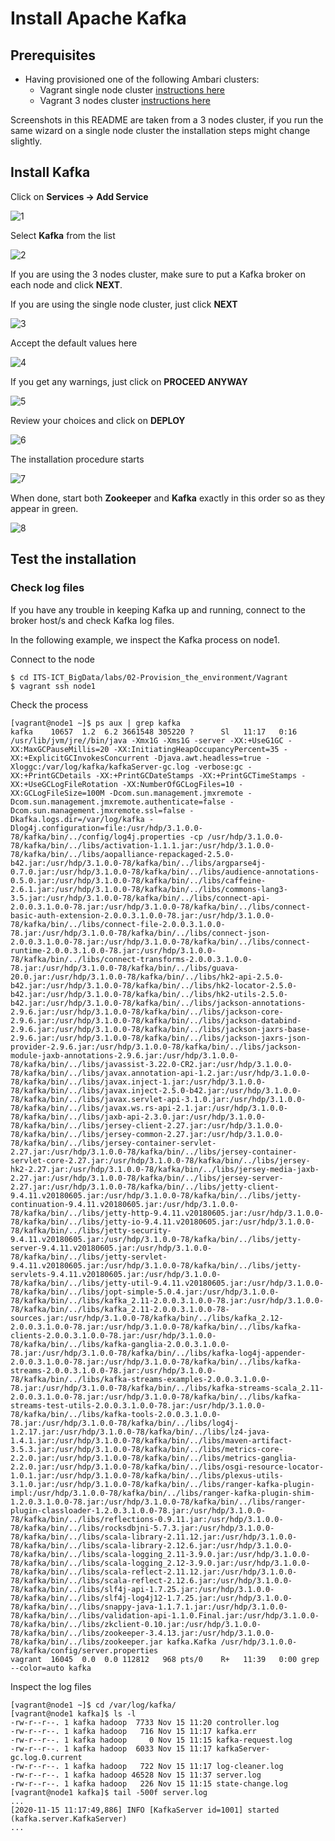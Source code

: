 # Install Apache Kafka

## Prerequisites

- Having provisioned one of the following Ambari clusters:
    - Vagrant single node cluster [instructions here](../02-Provision_the_environment/Vagrant_single_node/README.md)
    - Vagrant 3 nodes cluster [instructions here](../02-Provision_the_environment/Vagrant/README.md)

Screenshots in this README are taken from a 3 nodes cluster, if you run the same wizard on a single node cluster the installation steps might change slightly.

## Install Kafka

Click on **Services -> Add Service**

![1](img/1.png)

Select **Kafka** from the list

![2](img/2.png)

If you are using the 3 nodes cluster, make sure to put a Kafka broker on each node and click  **NEXT**.

If you are using the single node cluster, just click **NEXT**

![3](img/3.png)

Accept the default values here

![4](img/4.png)

If you get any warnings, just click on **PROCEED ANYWAY**

![5](img/5.png)

Review your choices and click on **DEPLOY**

![6](img/6.png)

The installation procedure starts

![7](img/7.png)

When done, start both **Zookeeper** and **Kafka** exactly in this order so as they appear in green.

![8](img/8.png)

## Test the installation

### Check log files

If you have any trouble in keeping Kafka up and running, connect to the broker host/s and check Kafka log files.

In the following example, we inspect the Kafka process on node1. 

Connect to the node

```
$ cd ITS-ICT_BigData/labs/02-Provision_the_environment/Vagrant
$ vagrant ssh node1
```

Check the process

```console
[vagrant@node1 ~]$ ps aux | grep kafka
kafka    10657  1.2  6.2 3661548 305220 ?      Sl   11:17   0:16 /usr/lib/jvm/jre//bin/java -Xmx1G -Xms1G -server -XX:+UseG1GC -XX:MaxGCPauseMillis=20 -XX:InitiatingHeapOccupancyPercent=35 -XX:+ExplicitGCInvokesConcurrent -Djava.awt.headless=true -Xloggc:/var/log/kafka/kafkaServer-gc.log -verbose:gc -XX:+PrintGCDetails -XX:+PrintGCDateStamps -XX:+PrintGCTimeStamps -XX:+UseGCLogFileRotation -XX:NumberOfGCLogFiles=10 -XX:GCLogFileSize=100M -Dcom.sun.management.jmxremote -Dcom.sun.management.jmxremote.authenticate=false -Dcom.sun.management.jmxremote.ssl=false -Dkafka.logs.dir=/var/log/kafka -Dlog4j.configuration=file:/usr/hdp/3.1.0.0-78/kafka/bin/../config/log4j.properties -cp /usr/hdp/3.1.0.0-78/kafka/bin/../libs/activation-1.1.1.jar:/usr/hdp/3.1.0.0-78/kafka/bin/../libs/aopalliance-repackaged-2.5.0-b42.jar:/usr/hdp/3.1.0.0-78/kafka/bin/../libs/argparse4j-0.7.0.jar:/usr/hdp/3.1.0.0-78/kafka/bin/../libs/audience-annotations-0.5.0.jar:/usr/hdp/3.1.0.0-78/kafka/bin/../libs/caffeine-2.6.1.jar:/usr/hdp/3.1.0.0-78/kafka/bin/../libs/commons-lang3-3.5.jar:/usr/hdp/3.1.0.0-78/kafka/bin/../libs/connect-api-2.0.0.3.1.0.0-78.jar:/usr/hdp/3.1.0.0-78/kafka/bin/../libs/connect-basic-auth-extension-2.0.0.3.1.0.0-78.jar:/usr/hdp/3.1.0.0-78/kafka/bin/../libs/connect-file-2.0.0.3.1.0.0-78.jar:/usr/hdp/3.1.0.0-78/kafka/bin/../libs/connect-json-2.0.0.3.1.0.0-78.jar:/usr/hdp/3.1.0.0-78/kafka/bin/../libs/connect-runtime-2.0.0.3.1.0.0-78.jar:/usr/hdp/3.1.0.0-78/kafka/bin/../libs/connect-transforms-2.0.0.3.1.0.0-78.jar:/usr/hdp/3.1.0.0-78/kafka/bin/../libs/guava-20.0.jar:/usr/hdp/3.1.0.0-78/kafka/bin/../libs/hk2-api-2.5.0-b42.jar:/usr/hdp/3.1.0.0-78/kafka/bin/../libs/hk2-locator-2.5.0-b42.jar:/usr/hdp/3.1.0.0-78/kafka/bin/../libs/hk2-utils-2.5.0-b42.jar:/usr/hdp/3.1.0.0-78/kafka/bin/../libs/jackson-annotations-2.9.6.jar:/usr/hdp/3.1.0.0-78/kafka/bin/../libs/jackson-core-2.9.6.jar:/usr/hdp/3.1.0.0-78/kafka/bin/../libs/jackson-databind-2.9.6.jar:/usr/hdp/3.1.0.0-78/kafka/bin/../libs/jackson-jaxrs-base-2.9.6.jar:/usr/hdp/3.1.0.0-78/kafka/bin/../libs/jackson-jaxrs-json-provider-2.9.6.jar:/usr/hdp/3.1.0.0-78/kafka/bin/../libs/jackson-module-jaxb-annotations-2.9.6.jar:/usr/hdp/3.1.0.0-78/kafka/bin/../libs/javassist-3.22.0-CR2.jar:/usr/hdp/3.1.0.0-78/kafka/bin/../libs/javax.annotation-api-1.2.jar:/usr/hdp/3.1.0.0-78/kafka/bin/../libs/javax.inject-1.jar:/usr/hdp/3.1.0.0-78/kafka/bin/../libs/javax.inject-2.5.0-b42.jar:/usr/hdp/3.1.0.0-78/kafka/bin/../libs/javax.servlet-api-3.1.0.jar:/usr/hdp/3.1.0.0-78/kafka/bin/../libs/javax.ws.rs-api-2.1.jar:/usr/hdp/3.1.0.0-78/kafka/bin/../libs/jaxb-api-2.3.0.jar:/usr/hdp/3.1.0.0-78/kafka/bin/../libs/jersey-client-2.27.jar:/usr/hdp/3.1.0.0-78/kafka/bin/../libs/jersey-common-2.27.jar:/usr/hdp/3.1.0.0-78/kafka/bin/../libs/jersey-container-servlet-2.27.jar:/usr/hdp/3.1.0.0-78/kafka/bin/../libs/jersey-container-servlet-core-2.27.jar:/usr/hdp/3.1.0.0-78/kafka/bin/../libs/jersey-hk2-2.27.jar:/usr/hdp/3.1.0.0-78/kafka/bin/../libs/jersey-media-jaxb-2.27.jar:/usr/hdp/3.1.0.0-78/kafka/bin/../libs/jersey-server-2.27.jar:/usr/hdp/3.1.0.0-78/kafka/bin/../libs/jetty-client-9.4.11.v20180605.jar:/usr/hdp/3.1.0.0-78/kafka/bin/../libs/jetty-continuation-9.4.11.v20180605.jar:/usr/hdp/3.1.0.0-78/kafka/bin/../libs/jetty-http-9.4.11.v20180605.jar:/usr/hdp/3.1.0.0-78/kafka/bin/../libs/jetty-io-9.4.11.v20180605.jar:/usr/hdp/3.1.0.0-78/kafka/bin/../libs/jetty-security-9.4.11.v20180605.jar:/usr/hdp/3.1.0.0-78/kafka/bin/../libs/jetty-server-9.4.11.v20180605.jar:/usr/hdp/3.1.0.0-78/kafka/bin/../libs/jetty-servlet-9.4.11.v20180605.jar:/usr/hdp/3.1.0.0-78/kafka/bin/../libs/jetty-servlets-9.4.11.v20180605.jar:/usr/hdp/3.1.0.0-78/kafka/bin/../libs/jetty-util-9.4.11.v20180605.jar:/usr/hdp/3.1.0.0-78/kafka/bin/../libs/jopt-simple-5.0.4.jar:/usr/hdp/3.1.0.0-78/kafka/bin/../libs/kafka_2.11-2.0.0.3.1.0.0-78.jar:/usr/hdp/3.1.0.0-78/kafka/bin/../libs/kafka_2.11-2.0.0.3.1.0.0-78-sources.jar:/usr/hdp/3.1.0.0-78/kafka/bin/../libs/kafka_2.12-2.0.0.3.1.0.0-78.jar:/usr/hdp/3.1.0.0-78/kafka/bin/../libs/kafka-clients-2.0.0.3.1.0.0-78.jar:/usr/hdp/3.1.0.0-78/kafka/bin/../libs/kafka-ganglia-2.0.0.3.1.0.0-78.jar:/usr/hdp/3.1.0.0-78/kafka/bin/../libs/kafka-log4j-appender-2.0.0.3.1.0.0-78.jar:/usr/hdp/3.1.0.0-78/kafka/bin/../libs/kafka-streams-2.0.0.3.1.0.0-78.jar:/usr/hdp/3.1.0.0-78/kafka/bin/../libs/kafka-streams-examples-2.0.0.3.1.0.0-78.jar:/usr/hdp/3.1.0.0-78/kafka/bin/../libs/kafka-streams-scala_2.11-2.0.0.3.1.0.0-78.jar:/usr/hdp/3.1.0.0-78/kafka/bin/../libs/kafka-streams-test-utils-2.0.0.3.1.0.0-78.jar:/usr/hdp/3.1.0.0-78/kafka/bin/../libs/kafka-tools-2.0.0.3.1.0.0-78.jar:/usr/hdp/3.1.0.0-78/kafka/bin/../libs/log4j-1.2.17.jar:/usr/hdp/3.1.0.0-78/kafka/bin/../libs/lz4-java-1.4.1.jar:/usr/hdp/3.1.0.0-78/kafka/bin/../libs/maven-artifact-3.5.3.jar:/usr/hdp/3.1.0.0-78/kafka/bin/../libs/metrics-core-2.2.0.jar:/usr/hdp/3.1.0.0-78/kafka/bin/../libs/metrics-ganglia-2.2.0.jar:/usr/hdp/3.1.0.0-78/kafka/bin/../libs/osgi-resource-locator-1.0.1.jar:/usr/hdp/3.1.0.0-78/kafka/bin/../libs/plexus-utils-3.1.0.jar:/usr/hdp/3.1.0.0-78/kafka/bin/../libs/ranger-kafka-plugin-impl:/usr/hdp/3.1.0.0-78/kafka/bin/../libs/ranger-kafka-plugin-shim-1.2.0.3.1.0.0-78.jar:/usr/hdp/3.1.0.0-78/kafka/bin/../libs/ranger-plugin-classloader-1.2.0.3.1.0.0-78.jar:/usr/hdp/3.1.0.0-78/kafka/bin/../libs/reflections-0.9.11.jar:/usr/hdp/3.1.0.0-78/kafka/bin/../libs/rocksdbjni-5.7.3.jar:/usr/hdp/3.1.0.0-78/kafka/bin/../libs/scala-library-2.11.12.jar:/usr/hdp/3.1.0.0-78/kafka/bin/../libs/scala-library-2.12.6.jar:/usr/hdp/3.1.0.0-78/kafka/bin/../libs/scala-logging_2.11-3.9.0.jar:/usr/hdp/3.1.0.0-78/kafka/bin/../libs/scala-logging_2.12-3.9.0.jar:/usr/hdp/3.1.0.0-78/kafka/bin/../libs/scala-reflect-2.11.12.jar:/usr/hdp/3.1.0.0-78/kafka/bin/../libs/scala-reflect-2.12.6.jar:/usr/hdp/3.1.0.0-78/kafka/bin/../libs/slf4j-api-1.7.25.jar:/usr/hdp/3.1.0.0-78/kafka/bin/../libs/slf4j-log4j12-1.7.25.jar:/usr/hdp/3.1.0.0-78/kafka/bin/../libs/snappy-java-1.1.7.1.jar:/usr/hdp/3.1.0.0-78/kafka/bin/../libs/validation-api-1.1.0.Final.jar:/usr/hdp/3.1.0.0-78/kafka/bin/../libs/zkclient-0.10.jar:/usr/hdp/3.1.0.0-78/kafka/bin/../libs/zookeeper-3.4.13.jar:/usr/hdp/3.1.0.0-78/kafka/bin/../libs/zookeeper.jar kafka.Kafka /usr/hdp/3.1.0.0-78/kafka/config/server.properties
vagrant  16045  0.0  0.0 112812   968 pts/0    R+   11:39   0:00 grep --color=auto kafka
```

Inspect the log files

```
[vagrant@node1 ~]$ cd /var/log/kafka/
[vagrant@node1 kafka]$ ls -l 
-rw-r--r--. 1 kafka hadoop  7733 Nov 15 11:20 controller.log
-rw-r--r--. 1 kafka hadoop   716 Nov 15 11:17 kafka.err
-rw-r--r--. 1 kafka hadoop     0 Nov 15 11:15 kafka-request.log
-rw-r--r--. 1 kafka hadoop  6033 Nov 15 11:17 kafkaServer-gc.log.0.current
-rw-r--r--. 1 kafka hadoop   722 Nov 15 11:17 log-cleaner.log
-rw-r--r--. 1 kafka hadoop 46528 Nov 15 11:37 server.log
-rw-r--r--. 1 kafka hadoop   226 Nov 15 11:15 state-change.log
[vagrant@node1 kafka]$ tail -500f server.log
...
[2020-11-15 11:17:49,886] INFO [KafkaServer id=1001] started (kafka.server.KafkaServer)
...
```